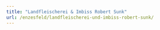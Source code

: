 ```yaml
---
title: "Landfleischerei & Imbiss Robert Sunk"
url: /enzesfeld/landfleischerei-und-imbiss-robert-sunk/
---
```

